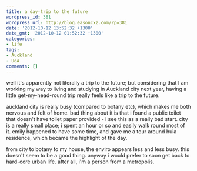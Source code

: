 ```yaml
---
title: a day-trip to the future
wordpress_id: 381
wordpress_url: http://blog.easoncxz.com/?p=381
date: '2012-10-12 13:52:32 +1300'
date_gmt: '2012-10-12 01:52:32 +1300'
categories:
- life
tags:
- Auckland
- UoA
comments: []
---
```

<p>well it's apparently not literally a trip to the future; but considering that I am working my way to living and studying in Auckland city next year, having a little get-my-head-round trip really feels like a trip to the future.</p>
<p>auckland city is really busy (compared to botany etc), which makes me both nervous and felt of home. bad thing about it is that i found a public toilet that doesn't have toilet paper provided - i see this as a really bad start. city is a really small place; i spent an hour or so and easily walk round most of it. emily happened to have some time, and gave me a tour around huia residence, which became the highlight of the day.</p>
<p>from city to botany to my house, the enviro appears less and less busy. this doesn't seem to be a good thing. anyway i would prefer to soon get back to hard-core urban life. after all, i'm a person from a metropolis.</p>
